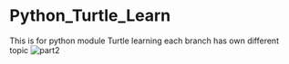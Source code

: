 # Python_Turtle_Learn
This is for python module Turtle learning
each branch has own different topic
![part2](https://user-images.githubusercontent.com/52131685/96972788-aee2a780-1562-11eb-970e-8b2ec20d7879.gif)
